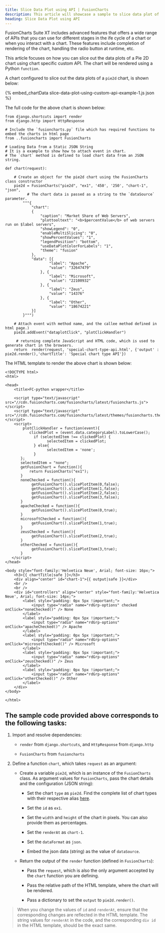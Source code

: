 ```yaml
---
title: Slice Data Plot using API | FusionCharts
description: This article will showcase a sample to slice data plot of the pie chart using chart specific custom API .
heading: Slice Data Plot using API
---
```


FusionCharts Suite XT includes advanced features that offers a wide range of APIs that you can use for different stages in the ife cycle of a chart or when you interact with a chart. These features include completion of rendering of the chart, handling the radio button at runtime, etc.

This article focuses on how you can slice out the data plots of a Pie 2D chart using chart specific custom API. The chart will be rendered using a Python `function`. 

A chart configured to slice out the data plots of a `pie2d` chart, is shown below:

{% embed_chartData slice-data-plot-using-custom-api-example-1.js json %}

The full code for the above chart is shown below:

```
from django.shortcuts import render
from django.http import HttpResponse

# Include the `fusioncharts.py` file which has required functions to embed the charts in html page
from ..fusioncharts import FusionCharts

# Loading Data from a Static JSON String
# It is a example to show how to attach event in chart.
# The `chart` method is defined to load chart data from an JSON string.

def chart(request):

    # Create an object for the pie2d chart using the FusionCharts class constructor
    pie2d = FusionCharts("pie2d", "ex1", '450', '250', "chart-1", "json", 
          # The chart data is passed as a string to the `dataSource` parameter.
        """{  
            "chart": 
            { 
                "caption": "Market Share of Web Servers",
                "plottooltext": "<b>$percentValue</b> of web servers run on $label servers",
                "showLegend": "0",
                "enableMultiSlicing": "0",
                "showPercentValues": "1",
                "legendPosition": "bottom",
                "useDataPlotColorForLabels": "1",
                "theme": "fusion"
            },
            "data": [{ 
                    "label": "Apache",
                    "value": "32647479"
                }, { 
                    "label": "Microsoft", 
                    "value": "22100932" 
                }, { 
                    "label": "Zeus", 
                    "value": "14376" 
                }, { 
                    "label": "Other",
                    "value": "18674221" 
            }]
        }""")        

    # Attach event with method name, and the callee method defined in html page.)
    pie2d.addEvent("dataplotClick", "plotClickHandler")

     # returning complete JavaScript and HTML code, which is used to generate chart in the browsers. 
    return  render(request, 'special-chart-type-api.html', {'output' : pie2d.render(),'chartTitle': 'Special chart type API'})
```

The HTML template to render the above chart is shown below:

```
<!DOCTYPE html>
<html>

<head>
    <title>FC-python wrapper</title>

    <script type="text/javascript" src="//cdn.fusioncharts.com/fusioncharts/latest/fusioncharts.js"></script>
    <script type="text/javascript" src="//cdn.fusioncharts.com/fusioncharts/latest/themes/fusioncharts.theme.fusion.js"></script>
    <script>
        plotClickHandler = function(event){
           clickedPlot = (event.data.categoryLabel).toLowerCase();
             if (selectedItem !== clickedPlot) {
                   selectedItem = clickedPlot;
             } else{
                   selectedItem = 'none';
             }
       };
       selectedItem = "none";
       getFusionChart = function(){
           return FusionCharts("ex1");
       }
       noneChecked = function(){
            getFusionChart().slicePlotItem(0,false);
            getFusionChart().slicePlotItem(1,false);
            getFusionChart().slicePlotItem(2,false);
            getFusionChart().slicePlotItem(3,false);
       }
       apacheChecked = function(){
            getFusionChart().slicePlotItem(0,true);
       }
       microsoftChecked = function(){
            getFusionChart().slicePlotItem(1,true);
       }
       zeusChecked = function(){
            getFusionChart().slicePlotItem(2,true);
       }
       otherChecked = function(){
            getFusionChart().slicePlotItem(3,true);
       }
   </script>
</head>

<body style="font-family:'Helvetica Neue', Arial; font-size: 16px;">
    <h3>{{ chartTitle|safe }}</h3>
    <div align="center" id="chart-1">{{ output|safe }}</div>
    <br />
    <br />
    <div id="controllers" align="center" style="font-family:'Helvetica Neue', Arial; font-size: 14px;">
        <label style="padding: 0px 5px !important;">
            <input type="radio" name="rdGrp-options" checked onClick="noneChecked()" /> None
        </label>
        <label style="padding: 0px 5px !important;">
            <input type="radio" name="rdGrp-options" onClick="apacheChecked()" /> Apache
        </label>
        <label style="padding: 0px 5px !important;">
            <input type="radio" name="rdGrp-options" onClick="microsoftChecked()" /> Microsoft
        </label>
        <label style="padding: 0px 5px !important;">
            <input type="radio" name="rdGrp-options" onClick="zeusChecked()" /> Zeus
        </label>
        <label style="padding: 0px 5px !important;">
            <input type="radio" name="rdGrp-options" onClick="otherChecked()" /> Other
        </label>
    </div>
</body>

</html>
```

## The sample code provided above corresponds to the following tasks:

1. Import and resolve dependencies:

    * `render` from `django.shortcuts`, and `HttpResponse` from `django.http`

    * `FusionCharts` from `fusioncharts`

2. Define a function `chart`, which takes `request` as an argument:

    * Create a variable `pie2d`, which is an instance of the `FusionCharts` class. As argument values for `FusionCharts`, pass the chart details and the configuration (JSON string): 

        * Set the chart `type` as `pie2d`. Find the complete list of chart types with their respective alias [here](https://www.fusioncharts.com/dev/chart-guide/list-of-charts).

        * Set the `id` as `ex1`.

        * Set the `width` and `height` of the chart in pixels. You can also provide them as percentages.

        * Set the `renderAt` as `chart-1`.

        * Set the `dataFormat` as `json`.

        * Embed the json data (string) as the value of `dataSource`. 

    * Return the output of the `render` function (defined in `FusionCharts`):

        * Pass the `request`, which is also the only argument accepted by the `chart` function you are defining.

        * Pass the relative path of the HTML template, where the chart will be rendered.

        * Pass a dictionary to set the `output` to `pie2d.render()`.

> When you change the values of `id` and `renderAt`, ensure that the corresponding changes are reflected in the HTML template. The string values for `renderAt` in the code, and the corresponding `div id` in the HTML template, should be the exact same.
